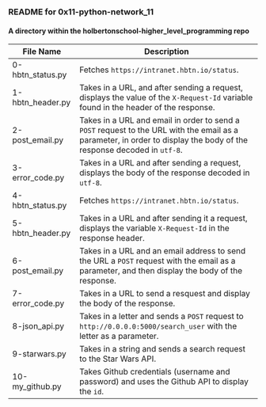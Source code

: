 ### README for 0x11-python-network_11 ###
#### A directory within the holbertonschool-higher_level_programming repo ####

| File Name | Description |
| --------- | ----------- |
| 0-hbtn_status.py | Fetches `https://intranet.hbtn.io/status`.  |
| 1-hbtn_header.py | Takes in a URL, and after sending a request, displays the value of the `X-Request-Id` variable found in the header of the response. |
| 2-post_email.py | Takes in a URL and email in order to send a `POST` request to the URL with the email as a parameter, in order to display the body of the response decoded in `utf-8`. |
| 3-error_code.py | Takes in a URL and after sending a request, displays the body of the response decoded in `utf-8`. |
| 4-hbtn_status.py | Fetches `https://intranet.hbtn.io/status`. |
| 5-hbtn_header.py | Takes in a URL and after sending it a request, displays the variable `X-Request-Id` in the response header. |
| 6-post_email.py | Takes in a URL and an email address to send the URL a `POST` request with the email as a parameter, and then display the body of the response.  |
| 7-error_code.py | Takes in a URL to send a resquest and display the body of the response. |
| 8-json_api.py | Takes in a letter and sends a `POST` request to `http://0.0.0.0:5000/search_user` with the letter as a parameter. |
| 9-starwars.py | Takes in a string and sends a search request to the Star Wars API. |
| 10-my_github.py | Takes Github credentials (username and password) and uses the Github API to display the `id`. |
